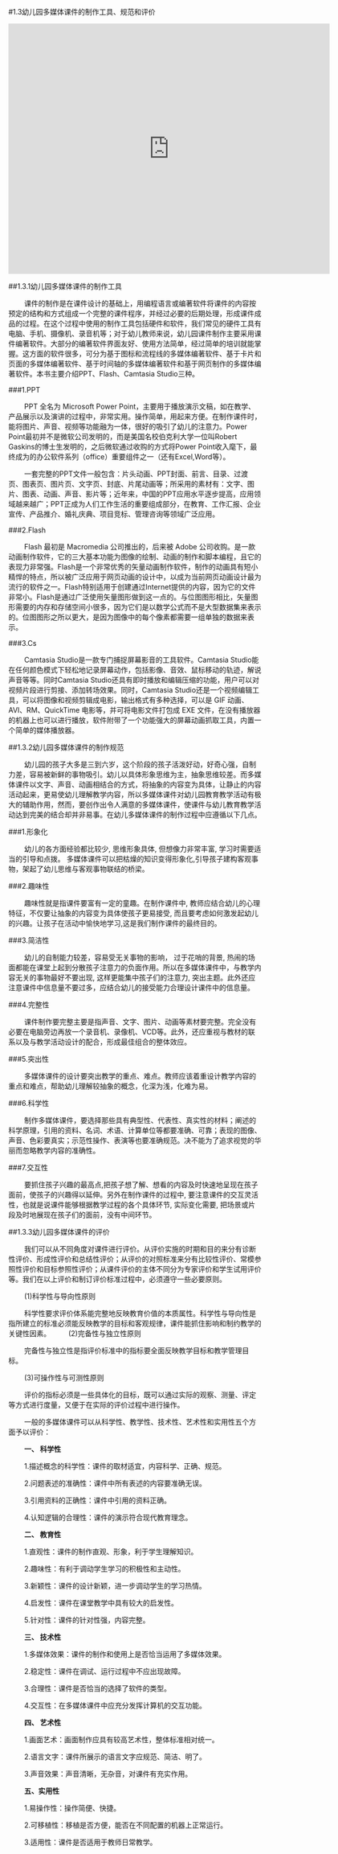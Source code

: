 #1.3幼儿园多媒体课件的制作工具、规范和评价

<iframe frameborder="0" width="640" height="498" src="https://v.qq.com/iframe/player.html?vid=g0534lomfzo&tiny=0&auto=0" allowfullscreen></iframe>

##1.3.1幼儿园多媒体课件的制作工具

&nbsp;&nbsp;&nbsp;&nbsp;&nbsp;&nbsp;&nbsp;&nbsp;课件的制作是在课件设计的基础上，用编程语言或编著软件将课件的内容按预定的结构和方式组成一个完整的课件程序，并经过必要的后期处理，形成课件成品的过程。在这个过程中使用的制作工具包括硬件和软件，我们常见的硬件工具有电脑、手机、摄像机、录音机等；对于幼儿教师来说，幼儿园课件制作主要采用课件编著软件。大部分的编著软件界面友好、使用方法简单，经过简单的培训就能掌握。这方面的软件很多，可分为基于图标和流程线的多媒体编著软件、基于卡片和页面的多媒体编著软件、基于时间轴的多媒体编著软件和基于网页制作的多媒体编著软件。本书主要介绍PPT、Flash、Camtasia Studio三种。

###1.PPT

&nbsp;&nbsp;&nbsp;&nbsp;&nbsp;&nbsp;&nbsp;&nbsp;PPT 全名为 Microsoft Power Point，主要用于播放演示文稿，如在教学、产品展示以及演讲的过程中，非常实用。操作简单，用起来方便。在制作课件时，能将图片、声音、视频等功能融为一体，很好的吸引了幼儿的注意力。Power Point最初并不是微软公司发明的，而是美国名校伯克利大学一位叫Robert Gaskins的博士生发明的，之后微软通过收购的方式将Power Point收入麾下，最终成为的办公软件系列（office）重要组件之一（还有Excel,Word等）。

&nbsp;&nbsp;&nbsp;&nbsp;&nbsp;&nbsp;&nbsp;&nbsp;一套完整的PPT文件一般包含：片头动画、PPT封面、前言、目录、过渡页、图表页、图片页、文字页、封底、片尾动画等；所采用的素材有：文字、图片、图表、动画、声音、影片等；近年来，中国的PPT应用水平逐步提高，应用领域越来越广；PPT正成为人们工作生活的重要组成部分，在教育、工作汇报、企业宣传、产品推介、婚礼庆典、项目竞标、管理咨询等领域广泛应用。

###2.Flash

&nbsp;&nbsp;&nbsp;&nbsp;&nbsp;&nbsp;&nbsp;&nbsp;Flash 最初是 Macromedia 公司推出的，后来被 Adobe 公司收购。是一款动画制作软件，它的三大基本功能为图像的绘制、动画的制作和脚本编程，且它的表现力非常强。Flash是一个非常优秀的矢量动画制作软件，制作的动画具有短小精悍的特点，所以被广泛应用于网页动画的设计中，以成为当前网页动画设计最为流行的软件之一。Flash特别适用于创建通过Internet提供的内容，因为它的文件非常小。Flash是通过广泛使用矢量图形做到这一点的。与位图图形相比，矢量图形需要的内存和存储空间小很多，因为它们是以数学公式而不是大型数据集来表示的。位图图形之所以更大，是因为图像中的每个像素都需要一组单独的数据来表示。

###3.Cs

&nbsp;&nbsp;&nbsp;&nbsp;&nbsp;&nbsp;&nbsp;&nbsp;Camtasia Studio是一款专门捕捉屏幕影音的工具软件。Camtasia Studio能在任何颜色模式下轻松地记录屏幕动作，包括影像、音效、鼠标移动的轨迹，解说声音等等。同时Camtasia Studio还具有即时播放和编辑压缩的功能，用户可以对视频片段进行剪接、添加转场效果。同时，Camtasia Studio还是一个视频编辑工具，可以将图像和视频剪辑成电影，输出格式有多种选择，可以是 GIF 动画、AVI、RM、QuickTime 电影等，并可将电影文件打包成 EXE 文件，在没有播放器的机器上也可以进行播放，软件附带了一个功能强大的屏幕动画抓取工具，内置一个简单的媒体播放器。

##1.3.2幼儿园多媒体课件的制作规范

&nbsp;&nbsp;&nbsp;&nbsp;&nbsp;&nbsp;&nbsp;&nbsp;幼儿园的孩子大多是三到六岁，这个阶段的孩子活泼好动，好奇心强，自制力差，容易被新鲜的事物吸引。幼儿以具体形象思维为主，抽象思维较差。而多媒体课件以文字、声音、动画相结合的方式，将抽象的内容变为具体，让静止的内容活动起来，更易使幼儿理解教学内容，所以多媒体课件对幼儿园教育教学活动有极大的辅助作用，然而，要创作出令人满意的多媒体课件，使课件与幼儿教育教学活动达到完美的结合却并非易事。在幼儿多媒体课件的制作过程中应遵循以下几点。

###1.形象化

&nbsp;&nbsp;&nbsp;&nbsp;&nbsp;&nbsp;&nbsp;&nbsp;幼儿的各方面经验都比较少, 思维形象具体, 但想像力非常丰富, 学习时需要适当的引导和点拨。 多媒体课件可以把枯燥的知识变得形象化,引导孩子建构客观事物，架起了幼儿思维与客观事物联结的桥梁。

###2.趣味性


&nbsp;&nbsp;&nbsp;&nbsp;&nbsp;&nbsp;&nbsp;&nbsp;趣味性就是指课件要富有一定的童趣。在制作课件中, 教师应结合幼儿的心理特征，不仅要让抽象的内容变为具体使孩子更易接受, 而且要考虑如何激发起幼儿的兴趣。让孩子在活动中愉快地学习,这是我们制作课件的最终目的。

###3.简洁性

&nbsp;&nbsp;&nbsp;&nbsp;&nbsp;&nbsp;&nbsp;&nbsp;幼儿的自制能力较差，容易受无关事物的影响， 过于花哨的背景, 热闹的场面都能在课堂上起到分散孩子注意力的负面作用。所以在多媒体课件中，与教学内容无关的事物最好不要出现, 这样更能集中孩子们的注意力, 突出主题。此外还应注意课件中信息量不要过多，应结合幼儿的接受能力合理设计课件中的信息量。

###4.完整性

&nbsp;&nbsp;&nbsp;&nbsp;&nbsp;&nbsp;&nbsp;&nbsp;课件制作要完整主要是指声音、文字、图片、动画等素材要完整。完全没有必要在电脑旁边再放一个录音机、录像机、VCD等。此外，还应重视与教材的联系以及与教学活动设计的配合，形成最佳组合的整体效应。

###5.突出性

&nbsp;&nbsp;&nbsp;&nbsp;&nbsp;&nbsp;&nbsp;&nbsp;多媒体课件的设计要突出教学的重点、难点。教师应该着重设计教学内容的重点和难点，帮助幼儿理解较抽象的概念，化深为浅，化难为易。

###6.科学性

&nbsp;&nbsp;&nbsp;&nbsp;&nbsp;&nbsp;&nbsp;&nbsp;制作多媒体课件，要选择那些具有典型性、代表性、真实性的材料；阐述的科学原理，引用的资料、名词、术语、计算单位等都要准确、可靠；表现的图像、声音、色彩要真实；示范性操作、表演等也要准确规范。决不能为了追求视觉的华丽而忽略教学内容的准确性。

###7.交互性

&nbsp;&nbsp;&nbsp;&nbsp;&nbsp;&nbsp;&nbsp;&nbsp;要抓住孩子兴趣的最高点,把孩子想了解、想看的内容及时快速地呈现在孩子面前，使孩子的兴趣得以延伸。另外在制作课件的过程中, 要注意课件的交互灵活性，也就是说课件能够根据教学过程的各个具体环节, 实际变化需要, 把场景或片段及时地展现在孩子们的面前，没有中间环节。

##1.3.3幼儿园多媒体课件的评价

&nbsp;&nbsp;&nbsp;&nbsp;&nbsp;&nbsp;&nbsp;&nbsp;我们可以从不同角度对课件进行评价。从评价实施的时期和目的来分有诊断性评价、形成性评价和总结性评价；从评价的对照标准来分有比较性评价、常模参照性评价和目标参照性评价；从课件评价的主体不同分为专家评价和学生试用评价等。我们在以上评价和制订评价标准过程中，必须遵守一些必要原则。

&nbsp;&nbsp;&nbsp;&nbsp;&nbsp;&nbsp;&nbsp;&nbsp;(1)科学性与导向性原则

&nbsp;&nbsp;&nbsp;&nbsp;&nbsp;&nbsp;&nbsp;&nbsp;科学性要求评价体系能完整地反映教育价值的本质属性。科学性与导向性是指所建立的标准必须能反映教学的目标和客观规律，课件能抓住影响和制约教学的关键性因素。
&nbsp;&nbsp;&nbsp;&nbsp;&nbsp;&nbsp;&nbsp;&nbsp;(2)完备性与独立性原则

&nbsp;&nbsp;&nbsp;&nbsp;&nbsp;&nbsp;&nbsp;&nbsp;完备性与独立性是指评价标准中的指标要全面反映教学目标和教学管理目标。 

&nbsp;&nbsp;&nbsp;&nbsp;&nbsp;&nbsp;&nbsp;&nbsp;(3)可操作性与可测性原则 

&nbsp;&nbsp;&nbsp;&nbsp;&nbsp;&nbsp;&nbsp;&nbsp;评价的指标必须是一些具体化的目标，既可以通过实际的观察、测量、评定等方式进行度量，又便于在实际的评价过程中进行操作。

&nbsp;&nbsp;&nbsp;&nbsp;&nbsp;&nbsp;&nbsp;&nbsp;一般的多媒体课件可以从科学性、教学性、技术性、艺术性和实用性五个方面予以评价：

&nbsp;&nbsp;&nbsp;&nbsp;&nbsp;&nbsp;&nbsp;&nbsp;**一、 科学性**

&nbsp;&nbsp;&nbsp;&nbsp;&nbsp;&nbsp;&nbsp;&nbsp;1.描述概念的科学性：课件的取材适宜，内容科学、正确、规范。

&nbsp;&nbsp;&nbsp;&nbsp;&nbsp;&nbsp;&nbsp;&nbsp;2.问题表述的准确性：课件中所有表述的内容要准确无误。

&nbsp;&nbsp;&nbsp;&nbsp;&nbsp;&nbsp;&nbsp;&nbsp;3.引用资料的正确性：课件中引用的资料正确。

&nbsp;&nbsp;&nbsp;&nbsp;&nbsp;&nbsp;&nbsp;&nbsp;4.认知逻辑的合理性：课件的演示符合现代教育理念。

&nbsp;&nbsp;&nbsp;&nbsp;&nbsp;&nbsp;&nbsp;&nbsp;**二、 教育性**

&nbsp;&nbsp;&nbsp;&nbsp;&nbsp;&nbsp;&nbsp;&nbsp;1.直观性：课件的制作直观、形象，利于学生理解知识。

&nbsp;&nbsp;&nbsp;&nbsp;&nbsp;&nbsp;&nbsp;&nbsp;2.趣味性：有利于调动学生学习的积极性和主动性。

&nbsp;&nbsp;&nbsp;&nbsp;&nbsp;&nbsp;&nbsp;&nbsp;3.新颖性：课件的设计新颖，进一步调动学生的学习热情。

&nbsp;&nbsp;&nbsp;&nbsp;&nbsp;&nbsp;&nbsp;&nbsp;4.启发性：课件在课堂教学中具有较大的启发性。

&nbsp;&nbsp;&nbsp;&nbsp;&nbsp;&nbsp;&nbsp;&nbsp;5.针对性：课件的针对性强，内容完整。

&nbsp;&nbsp;&nbsp;&nbsp;&nbsp;&nbsp;&nbsp;&nbsp;**三、 技术性**

&nbsp;&nbsp;&nbsp;&nbsp;&nbsp;&nbsp;&nbsp;&nbsp;1.多媒体效果：课件的制作和使用上是否恰当运用了多媒体效果。

&nbsp;&nbsp;&nbsp;&nbsp;&nbsp;&nbsp;&nbsp;&nbsp;2.稳定性：课件在调试、运行过程中不应出现故障。

&nbsp;&nbsp;&nbsp;&nbsp;&nbsp;&nbsp;&nbsp;&nbsp;3.合理性：课件是否恰当的选择了软件的类型。

&nbsp;&nbsp;&nbsp;&nbsp;&nbsp;&nbsp;&nbsp;&nbsp;4.交互性：在多媒体课件中应充分发挥计算机的交互功能。

&nbsp;&nbsp;&nbsp;&nbsp;&nbsp;&nbsp;&nbsp;&nbsp;**四、 艺术性**

&nbsp;&nbsp;&nbsp;&nbsp;&nbsp;&nbsp;&nbsp;&nbsp;1.画面艺术：画面制作应具有较高艺术性，整体标准相对统一。

&nbsp;&nbsp;&nbsp;&nbsp;&nbsp;&nbsp;&nbsp;&nbsp;2.语言文字：课件所展示的语言文字应规范、简洁、明了。

&nbsp;&nbsp;&nbsp;&nbsp;&nbsp;&nbsp;&nbsp;&nbsp;3.声音效果：声音清晰，无杂音，对课件有充实作用。

&nbsp;&nbsp;&nbsp;&nbsp;&nbsp;&nbsp;&nbsp;&nbsp;**五、实用性**

&nbsp;&nbsp;&nbsp;&nbsp;&nbsp;&nbsp;&nbsp;&nbsp;1.易操作性：操作简便、快捷。

&nbsp;&nbsp;&nbsp;&nbsp;&nbsp;&nbsp;&nbsp;&nbsp;2.可移植性：移植是否方便，能否在不同配置的机器上正常运行。

&nbsp;&nbsp;&nbsp;&nbsp;&nbsp;&nbsp;&nbsp;&nbsp;3.适用性：课件是否适用于教师日常教学。

